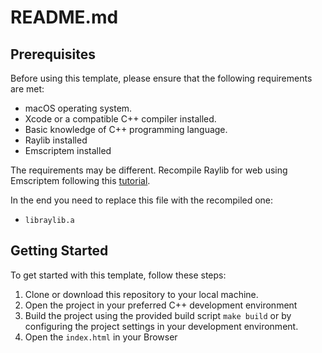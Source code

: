 # README.md

## Prerequisites

Before using this template, please ensure that the following requirements are met:

- macOS operating system.
- Xcode or a compatible C++ compiler installed.
- Basic knowledge of C++ programming language.
- Raylib installed
- Emscriptem installed

The requirements may be different. Recompile Raylib for web using Emscriptem following this [tutorial](https://www.youtube.com/watch?v=j6akryezlzc&t=658s
).

In the end you need to replace this file with the recompiled one:

- `libraylib.a`

## Getting Started

To get started with this template, follow these steps:

1. Clone or download this repository to your local machine.
2. Open the project in your preferred C++ development environment
3. Build the project using the provided build script `make build` or by configuring the project settings in your development environment.
4. Open the `index.html` in your Browser

